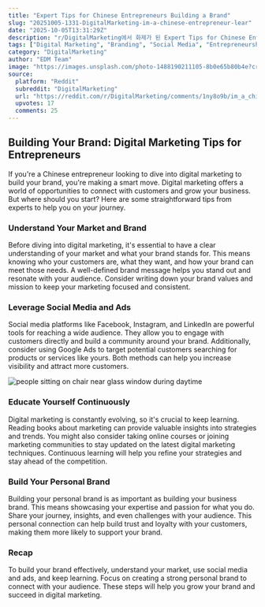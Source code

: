 ```yaml
---
title: "Expert Tips for Chinese Entrepreneurs Building a Brand"
slug: "20251005-1331-DigitalMarketing-im-a-chinese-entrepreneur-lear"
date: "2025-10-05T13:31:29Z"
description: "r/DigitalMarketing에서 화제가 된 Expert Tips for Chinese Entrepreneurs Building a Brand에 대한 깊이 있는 분석과 인사이트"
tags: ["Digital Marketing", "Branding", "Social Media", "Entrepreneurship"]
category: "DigitalMarketing"
author: "EDM Team"
image: "https://images.unsplash.com/photo-1488190211105-8b0e65b80b4e?crop=entropy&cs=tinysrgb&fit=max&fm=jpg&ixid=M3w3OTU0NDF8MHwxfHNlYXJjaHwzfHx0aXBzfGVufDF8MHx8fDE3NTk2NzEwODN8MA&ixlib=rb-4.1.0&q=80&w=1080"
source:
  platform: "Reddit"
  subreddit: "DigitalMarketing"
  url: "https://reddit.com/r/DigitalMarketing/comments/1ny8o9b/im_a_chinese_entrepreneur_learning_digital/"
  upvotes: 17
  comments: 25
---
```


## Building Your Brand: Digital Marketing Tips for Entrepreneurs

If you're a Chinese entrepreneur looking to dive into digital marketing to build your brand, you're making a smart move. Digital marketing offers a world of opportunities to connect with customers and grow your business. But where should you start? Here are some straightforward tips from experts to help you on your journey.

### Understand Your Market and Brand

Before diving into digital marketing, it's essential to have a clear understanding of your market and what your brand stands for. This means knowing who your customers are, what they want, and how your brand can meet those needs. A well-defined brand message helps you stand out and resonate with your audience. Consider writing down your brand values and mission to keep your marketing focused and consistent.

### Leverage Social Media and Ads

Social media platforms like Facebook, Instagram, and LinkedIn are powerful tools for reaching a wide audience. They allow you to engage with customers directly and build a community around your brand. Additionally, consider using Google Ads to target potential customers searching for products or services like yours. Both methods can help you increase visibility and attract more customers.

![people sitting on chair near glass window during daytime](https://images.unsplash.com/photo-1610374792793-f016b77ca51a?crop=entropy&cs=tinysrgb&fit=max&fm=jpg&ixid=M3w3OTU0NDF8MHwxfHNlYXJjaHwzNXx8YnVzaW5lc3MlMjBtZWV0aW5nfGVufDF8MHx8fDE3NTk2NzEwODN8MA&ixlib=rb-4.1.0&q=80&w=1080)

### Educate Yourself Continuously

Digital marketing is constantly evolving, so it's crucial to keep learning. Reading books about marketing can provide valuable insights into strategies and trends. You might also consider taking online courses or joining marketing communities to stay updated on the latest digital marketing techniques. Continuous learning will help you refine your strategies and stay ahead of the competition.

### Build Your Personal Brand

Building your personal brand is as important as building your business brand. This means showcasing your expertise and passion for what you do. Share your journey, insights, and even challenges with your audience. This personal connection can help build trust and loyalty with your customers, making them more likely to support your brand.

### Recap

To build your brand effectively, understand your market, use social media and ads, and keep learning. Focus on creating a strong personal brand to connect with your audience. These steps will help you grow your brand and succeed in digital marketing.